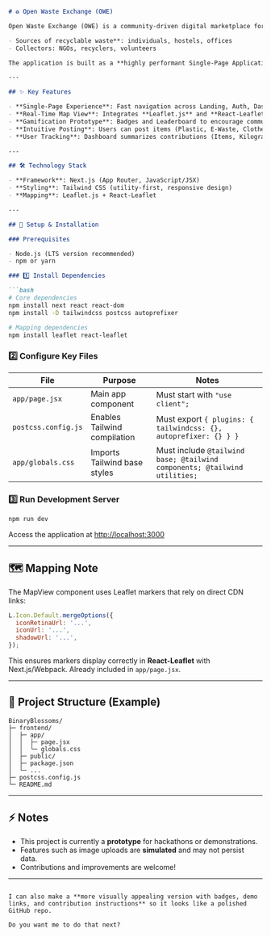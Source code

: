 

````markdown
# ♻️ Open Waste Exchange (OWE)

Open Waste Exchange (OWE) is a community-driven digital marketplace for recycling. It connects:

- Sources of recyclable waste**: individuals, hostels, offices  
- Collectors: NGOs, recyclers, volunteers  

The application is built as a **highly performant Single-Page Application (SPA)** using **Next.js** and **Tailwind CSS**, optimized for fast navigation and rapid development (great for hackathons or demos).

---

## ✨ Key Features

- **Single-Page Experience**: Fast navigation across Landing, Auth, Dashboard, Postings, and Map without page reloads.  
- **Real-Time Map View**: Integrates **Leaflet.js** and **React-Leaflet** to display all waste postings geographically.  
- **Gamification Prototype**: Badges and Leaderboard to encourage community participation.  
- **Intuitive Posting**: Users can post items (Plastic, E-Waste, Clothes) with simulated image uploads.  
- **User Tracking**: Dashboard summarizes contributions (Items, Kilograms Saved, Leaderboard Rank).  

---

## 🛠️ Technology Stack

- **Framework**: Next.js (App Router, JavaScript/JSX)  
- **Styling**: Tailwind CSS (utility-first, responsive design)  
- **Mapping**: Leaflet.js + React-Leaflet  

---

## 🚀 Setup & Installation

### Prerequisites

- Node.js (LTS version recommended)  
- npm or yarn  

### 1️⃣ Install Dependencies

```bash
# Core dependencies
npm install next react react-dom
npm install -D tailwindcss postcss autoprefixer

# Mapping dependencies
npm install leaflet react-leaflet
````

### 2️⃣ Configure Key Files

| File                | Purpose                      | Notes                                                                     |
| ------------------- | ---------------------------- | ------------------------------------------------------------------------- |
| `app/page.jsx`      | Main app component           | Must start with `"use client";`                                           |
| `postcss.config.js` | Enables Tailwind compilation | Must export `{ plugins: { tailwindcss: {}, autoprefixer: {} } }`          |
| `app/globals.css`   | Imports Tailwind base styles | Must include `@tailwind base; @tailwind components; @tailwind utilities;` |

### 3️⃣ Run Development Server

```bash
npm run dev
```

Access the application at [http://localhost:3000](http://localhost:3000)

---

## 🗺️ Mapping Note

The MapView component uses Leaflet markers that rely on direct CDN links:

```javascript
L.Icon.Default.mergeOptions({
  iconRetinaUrl: '...',
  iconUrl: '...',
  shadowUrl: '...',
});
```

This ensures markers display correctly in **React-Leaflet** with Next.js/Webpack. Already included in `app/page.jsx`.

---

## 📝 Project Structure (Example)

```
BinaryBlossoms/
├─ frontend/
│  ├─ app/
│  │  ├─ page.jsx
│  │  └─ globals.css
│  ├─ public/
│  ├─ package.json
│  └─ ...
├─ postcss.config.js
└─ README.md
```

---

## ⚡ Notes

* This project is currently a **prototype** for hackathons or demonstrations.
* Features such as image uploads are **simulated** and may not persist data.
* Contributions and improvements are welcome!

---

```

I can also make a **more visually appealing version with badges, demo links, and contribution instructions** so it looks like a polished GitHub repo.  

Do you want me to do that next?
```
